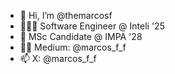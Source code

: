 - 👋 Hi, I’m @themarcosf
- 👨🏻‍💻 Software Engineer @ Inteli '25
- 📖 MSc Candidate @ IMPA '28
- ✍🏻 Medium: @marcos_f_f
- 📫 X: @marcos_f_f
